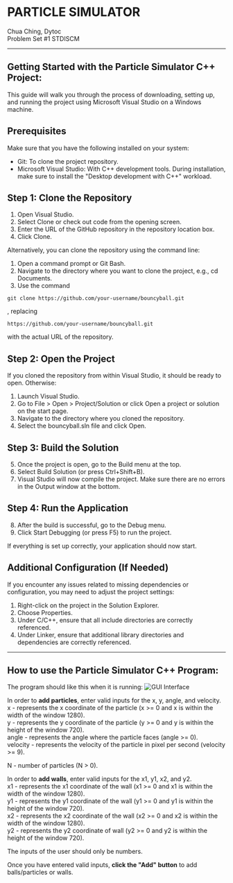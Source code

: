 # PARTICLE SIMULATOR
Chua Ching, Dytoc <br>
Problem Set #1 STDISCM

---

## Getting Started  with the Particle Simulator C++ Project:
This guide will walk you through the process of downloading, setting up, and running the project using Microsoft Visual Studio on a Windows machine.

## Prerequisites
Make sure that you have the following installed on your system:

- Git: To clone the project repository. 
- Microsoft Visual Studio: With C++ development tools. During installation, make sure to install the "Desktop development with C++" workload.

## Step 1: Clone the Repository
1. Open Visual Studio.
2. Select Clone or check out code from the opening screen.
3. Enter the URL of the GitHub repository in the repository location box.
4. Click Clone.
  
Alternatively, you can clone the repository using the command line:
1. Open a command prompt or Git Bash.
2. Navigate to the directory where you want to clone the project, e.g., cd Documents.
3. Use the command
```
git clone https://github.com/your-username/bouncyball.git
```
, replacing 
```
https://github.com/your-username/bouncyball.git
```
with the actual URL of the repository.

## Step 2: Open the Project
If you cloned the repository from within Visual Studio, it should be ready to open. Otherwise:

1. Launch Visual Studio.
2. Go to File > Open > Project/Solution or click Open a project or solution on the start page.
3. Navigate to the directory where you cloned the repository.
4. Select the bouncyball.sln file and click Open.

## Step 3: Build the Solution
5. Once the project is open, go to the Build menu at the top.
6. Select Build Solution (or press Ctrl+Shift+B).
7. Visual Studio will now compile the project. Make sure there are no errors in the Output window at the bottom.

## Step 4: Run the Application
8. After the build is successful, go to the Debug menu.
9. Click Start Debugging (or press F5) to run the project.

If everything is set up correctly, your application should now start.

## Additional Configuration (If Needed)
If you encounter any issues related to missing dependencies or configuration, you may need to adjust the project settings:
1. Right-click on the project in the Solution Explorer.
2. Choose Properties.
3. Under C/C++, ensure that all include directories are correctly referenced.
4. Under Linker, ensure that additional library directories and dependencies are correctly referenced.

---

## How to use the Particle Simulator C++ Program:
The program should like this when it is running:
![GUI Interface](https://github.com/jchuaching/bouncyball/assets/75210705/219ff33e-2814-4355-a770-314bc148f7a3)

In order to **add particles**, enter valid inputs for the x, y, angle, and velocity. <br>
x - represents the x coordinate of the particle (x >= 0 and x is within the width of the window 1280). <br>
y - represents the y coordinate of the particle (y >= 0 and y is within the height of the window 720). <br>
angle - represents the angle where the particle faces (angle >= 0).  <br>
velocity - represents the velocity of the particle in pixel per second (velocity >= 9). <be>

N - number of particles (N > 0). <br>

In order to **add walls**, enter valid inputs for the x1, y1, x2, and y2. <br>
x1 - represents the x1 coordinate of the wall (x1 >= 0 and x1 is within the width of the window 1280). <br>
y1 - represents the y1 coordinate of the wall (y1 >= 0 and y1 is within the height of the window 720). <br>
x2 - represents the x2 coordinate of the wall (x2 >= 0 and x2 is within the width of the window 1280). <br>
y2 - represents the y2 coordinate of wall (y2 >= 0 and y2 is within the height of the window 720). <br>

The inputs of the user should only be numbers.  <br>

Once you have entered valid inputs, **click the "Add" button** to add balls/particles or walls.
